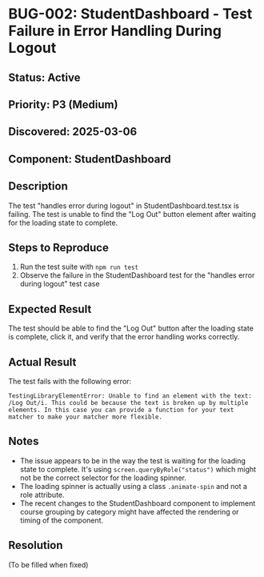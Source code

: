 # BUG-002: StudentDashboard - Test Failure in Error Handling During Logout

## Status: Active

## Priority: P3 (Medium)

## Discovered: 2025-03-06

## Component: StudentDashboard

## Description

The test "handles error during logout" in StudentDashboard.test.tsx is failing. The test is unable to find the "Log Out" button element after waiting for the loading state to complete.

## Steps to Reproduce

1. Run the test suite with `npm run test`
2. Observe the failure in the StudentDashboard test for the "handles error during logout" test case

## Expected Result

The test should be able to find the "Log Out" button after the loading state is complete, click it, and verify that the error handling works correctly.

## Actual Result

The test fails with the following error:

```
TestingLibraryElementError: Unable to find an element with the text: /Log Out/i. This could be because the text is broken up by multiple elements. In this case you can provide a function for your text matcher to make your matcher more flexible.
```

## Notes

- The issue appears to be in the way the test is waiting for the loading state to complete. It's using `screen.queryByRole("status")` which might not be the correct selector for the loading spinner.
- The loading spinner is actually using a class `.animate-spin` and not a role attribute.
- The recent changes to the StudentDashboard component to implement course grouping by category might have affected the rendering or timing of the component.

## Resolution

(To be filled when fixed)
